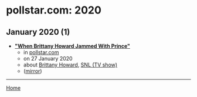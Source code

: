 # pollstar.com: 2020

## January 2020 (1)

 - [**"When Brittany Howard Jammed With Prince"**](https://www.pollstar.com/article/when-brittany-howard-jammed-with-prince-143384)
    - in [pollstar.com](../../../publications/p-t/pollstar-com/index.md)
    - on 27 January 2020
    - about [Brittany Howard](../../../topics/brittany-howard/index.md), [SNL (TV show)](../../../topics/tv-show/snl/index.md)
    - ([mirror](https://web.archive.org/web/*/https://www.pollstar.com/article/when-brittany-howard-jammed-with-prince-143384))

----

[Home](../index.md)
